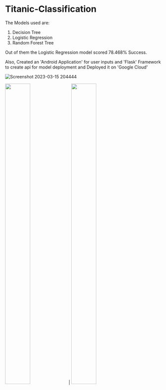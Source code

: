 # Titanic-Classification

The Models used are:
1. Decision Tree
2. Logistic Regression
3. Random Forest Tree

Out of them the Logistic Regression model scored 78.468% Success.

Also, Created an 'Android Application' for user inputs and 'Flask' Framework to create api for model deployment and Deployed it on 'Google Cloud'

![Screenshot 2023-03-15 204444](https://user-images.githubusercontent.com/92924424/225355168-31ccd64e-8a45-453d-9a12-161076dd458c.png)

<img src="https://user-images.githubusercontent.com/92924424/225352552-b5da2cc2-20f5-4672-ae26-b28f50e79e18.jpg" width=40% height=50%> | <img src="https://user-images.githubusercontent.com/92924424/225352693-9115f04e-6173-4743-8a12-ed73ebc0a84a.jpg" width=40% height=50%>


